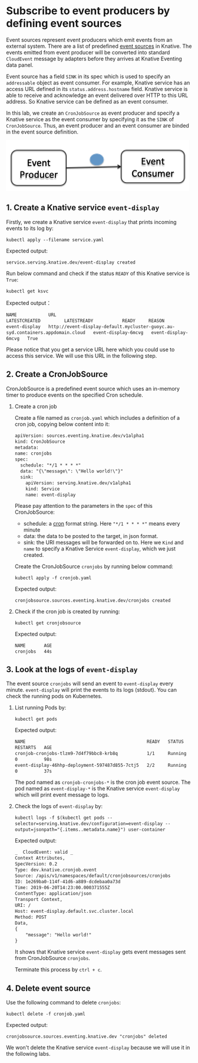 # Subscribe to event producers by defining event sources

Event sources represent event producers which emit events from an external system. There are a list of predefined [event sources](https://knative.dev/v0.3-docs/eventing/sources/) in Knative. The events emitted from event producer will be converted into standard `CloudEvent` message by adapters before they arrives at Knative Eventing data panel.

Event source has a field `SINK` in its spec which is used to specify an `addressable` object as event consumer. For example, Knative service has an access URL defined in its `status.address.hostname` field. Knative service is able to receive and acknowledge an event delivered over HTTP to this URL address. So Knative service can be defined as an event consumer.

In this lab, we create an `CronJobSource` as event producer and specify a Knative service as the event consumer by specifying it as the `SINK` of `CronJobSource`. Thus, an event producer and an event consumer are binded in the event source definition. 

![](../images/knative-simplemode.png)

## 1. Create a Knative service `event-display`

Firstly, we create a Knative service `event-display` that prints incoming events to its log by:

```text
kubectl apply --filename service.yaml 
```

Expected output:
```
service.serving.knative.dev/event-display created
```

Run below command and check if the status `READY` of this Knative service is `True`:

```text
kubectl get ksvc
```

Expected output：
```
NAME            URL                                                                              LATESTCREATED         LATESTREADY           READY     REASON
event-display   http://event-display-default.mycluster-guoyc.au-syd.containers.appdomain.cloud   event-display-6mcvg   event-display-6mcvg   True
```

Please notice that you get a service URL here which you could use to access this service. We will use this URL in the following step.

## 2. Create a CronJobSource

CronJobSource is a predefined event source which uses an in-memory timer to produce events on the specified Cron schedule.

1. Create a cron job

    Create a file named as `cronjob.yaml` which includes a definition of a cron job, copying below content into it:

    ```code
    apiVersion: sources.eventing.knative.dev/v1alpha1
    kind: CronJobSource
    metadata:
    name: cronjobs
    spec:
      schedule: "*/1 * * * *"
      data: "{\"message\": \"Hello world!\"}"
      sink:
        apiVersion: serving.knative.dev/v1alpha1
        kind: Service
        name: event-display
    ```

    Please pay attention to the parameters in the `spec` of this CronJobSource:
    - schedule: a [cron](https://en.wikipedia.org/wiki/Cron) format string. Here `"*/1 * * * *"` means every minute
    - data: the data to be posted to the target, in json format.
    - sink: the URI messages will be forwarded on to. Here we `Kind` and `name` to specify a Knative Service `event-display`, which we just created.

    Create the CronJobSource `cronjobs` by running below command:

    ```text
    kubectl apply -f cronjob.yaml
    ```

    Expected output:
    ```
    cronjobsource.sources.eventing.knative.dev/cronjobs created
    ```
    
2. Check if the cron job is created by running:

    ```text
    kubectl get cronjobsource
    ```

    Expected output:
    ```
    NAME       AGE
    cronjobs   44s
    ```

## 3. Look at the logs of `event-display`

The event source `cronjobs` will send an event to `event-display` every minute. `event-display` will print the events to its logs (stdout). You can check the running pods on Kubernetes.

1. List running Pods by:

    ```
    kubectl get pods
    ```

    Expected output:
    ```
    NAME                                              READY   STATUS    RESTARTS   AGE
    cronjob-cronjobs-tlzm9-7d4f79bbc8-krb8q           1/1     Running   0          98s
    event-display-46hhp-deployment-597487d855-7ctj5   2/2     Running   0          37s
    ```

    The pod named as `cronjob-cronjobs-*` is the cron job event source. The pod named as `event-display-*` is the Knative service `event-display` which will print event message to logs.

2. Check the logs of `event-display` by:

    ```
    kubectl logs -f $(kubectl get pods --selector=serving.knative.dev/configuration=event-display --output=jsonpath="{.items..metadata.name}") user-container
    ```

    Expected output:
    ```
    _  CloudEvent: valid _
    Context Attributes,
    SpecVersion: 0.2
    Type: dev.knative.cronjob.event
    Source: /apis/v1/namespaces/default/cronjobsources/cronjobs
    ID: 1e269ba0-114f-41d6-a889-dcdebaa0a73d
    Time: 2019-06-20T14:23:00.000371555Z
    ContentType: application/json
    Transport Context,
    URI: /
    Host: event-display.default.svc.cluster.local
    Method: POST
    Data,
    {
        "message": "Hello world!"
    }
    ```
    It shows that Knative service `event-display` gets event messages sent from CronJobSource `cronjobs`.

    Terminate this process by `ctrl + c`.

## 4. Delete event source

Use the following command to delete `cronjobs`:

```
kubectl delete -f cronjob.yaml
```

Expected output:
```
cronjobsource.sources.eventing.knative.dev "cronjobs" deleted
```

We won't delete the Knative service `event-display` because we will use it in the following labs. 

